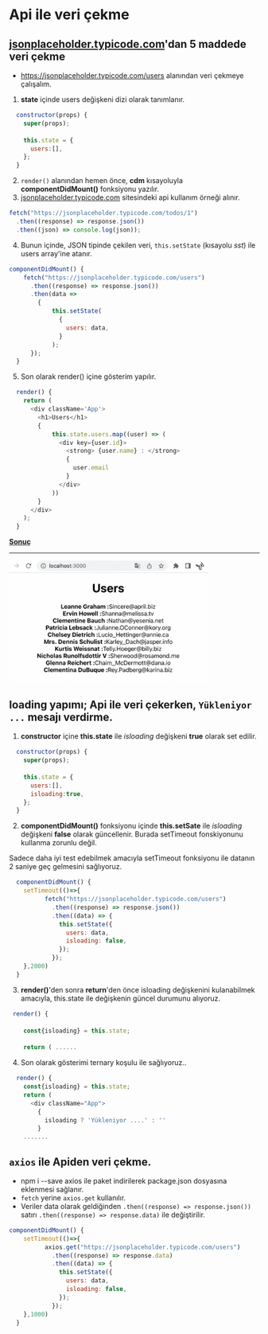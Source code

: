 # Api ile veri çekme

## [jsonplaceholder.typicode.com](https://jsonplaceholder.typicode.com)'dan 5 maddede veri çekme

* https://jsonplaceholder.typicode.com/users alanından veri çekmeye çalışalım.

1. **state** içinde users değişkeni dizi olarak tanımlanır.

```js script
  constructor(props) {
    super(props);

    this.state = {
      users:[],
    };
  }
```

2. <code>render()</code> alanından hemen önce, **cdm** kısayoluyla **componentDidMount()** fonksiyonu yazılır.
3. [jsonplaceholder.typicode.com](https://jsonplaceholder.typicode.com) sitesindeki api kullanım örneği alınır.

```js script
fetch("https://jsonplaceholder.typicode.com/todos/1")
  .then((response) => response.json())
  .then((json) => console.log(json));
```

4. Bunun içinde, JSON tipinde çekilen veri, <code>this.setState</code> (kısayolu _sst_) ile users array'ine atanır.

```js script
componentDidMount() {
    fetch("https://jsonplaceholder.typicode.com/users")
      .then((response) => response.json())
      .then(data =>
        {
            this.setState(
              {
                users: data,
              }
            );
      });
  }
```
5. Son olarak render() içine gösterim yapılır.

```js script
  render() {
    return (
      <div className='App'>
        <h1>Users</h1>
        {
            this.state.users.map((user) => (
              <div key={user.id}>
                <strong> {user.name} : </strong>
                {
                  user.email
                }
              </div>
            ))
        }
      </div>
    );
  }
```
<ins>**Sonuç**</ins><hr/>
 <img src="2022-04-10-15-02-20.png" width="400">

## loading yapımı; Api ile veri çekerken, `Yükleniyor ...` mesajı verdirme. 
1. **constructor** içine **this.state** ile *isloading* değişkeni **true** olarak set edilir.
```js script
  constructor(props) {
    super(props);

    this.state = {
      users:[],
      isloading:true,
    };
  }
```
2. **componentDidMount()** fonksiyonu içinde **this.setSate** ile *isloading* değişkeni **false** olarak güncellenir. Burada setTimeout fonskiyonunu kullanma zorunlu değil. 

Sadece daha iyi test edebilmek amacıyla setTimeout fonksiyonu ile datanın 2 saniye geç gelmesini sağlıyoruz.
```js script
  componentDidMount() {
    setTimeout(()=>{
          fetch("https://jsonplaceholder.typicode.com/users")
            .then((response) => response.json())
            .then((data) => {
              this.setState({
                users: data,
                isloading: false,
              });
            });
    },2000)
  }
```
3. **render()**'den sonra **return**'den önce isloading değişkenini kulanabilmek amacıyla, this.state ile değişkenin güncel durumunu alıyoruz.
```js script
 render() {

    const{isloading} = this.state;

    return ( ......
```
4. Son olarak gösterimi ternary koşulu ile sağlıyoruz..
```js script
  render() {
    const{isloading} = this.state;
    return (
      <div className="App">
        {
          isloading ? 'Yükleniyor ....' : ''
        }
    .......
```
## `axios` ile Apiden veri çekme.
- npm i --save axios ile paket indirilerek package.json dosyasına eklenmesi sağlanır.
- `fetch` yerine `axios.get` kullanılır.
-  Veriler data olarak geldiğinden `.then((response) => response.json())` satırı `.then((response) => response.data)` ile değiştirilir.
```js script
componentDidMount() {
    setTimeout(()=>{
          axios.get("https://jsonplaceholder.typicode.com/users")
            .then((response) => response.data)
            .then((data) => {
              this.setState({
                users: data,
                isloading: false,
              });
            });
    },1000)
  }
```